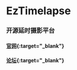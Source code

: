 # EzTimelapse
### 开源延时摄影平台
#### [官网](https://xeecos.github.io/EzTimelapse '官网'){:target="_blank"}
#### [论坛](https://github.com/xeecos/EzTimelapse/issues '论坛首页'){:target="_blank"}
